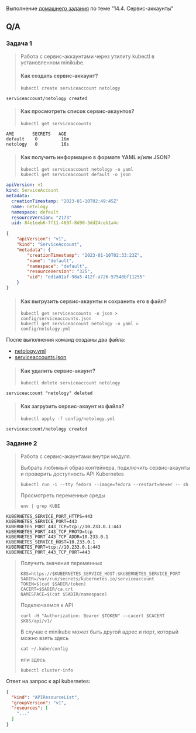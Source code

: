 Выполнение [домашнего задания](https://github.com/netology-code/clokub-homeworks/blob/clokub-5/14.4.md)
по теме "14.4. Сервис-аккаунты"

## Q/A

### Задача 1

> Работа с сервис-аккаунтами через утилиту kubectl в установленном minikube.
> 
> #### Как создать сервис-аккаунт?
> 
> ```
> kubectl create serviceaccount netology
> ```

```text
serviceaccount/netology created
```

> #### Как просмотреть список сервис-акаунтов?
> 
> ```
> kubectl get serviceaccounts
> ```

```text
AME       SECRETS   AGE
default    0         16m
netology   0         16s
```

> #### Как получить информацию в формате YAML и/или JSON?
> 
> ```
> kubectl get serviceaccount netology -o yaml
> kubectl get serviceaccount default -o json
> ```

```yaml
apiVersion: v1
kind: ServiceAccount
metadata:
  creationTimestamp: "2023-01-10T02:49:45Z"
  name: netology
  namespace: default
  resourceVersion: "2173"
  uid: 84e1eeb6-7f11-469f-8d90-3dd24ceb1a4c
```

```json
{
    "apiVersion": "v1",
    "kind": "ServiceAccount",
    "metadata": {
        "creationTimestamp": "2023-01-10T02:33:23Z",
        "name": "default",
        "namespace": "default",
        "resourceVersion": "325",
        "uid": "ed1a01af-98a5-412f-a726-57540bf11255"
    }
}
```

> #### Как выгрузить сервис-акаунты и сохранить его в файл?
> 
> ```
> kubectl get serviceaccounts -o json > config/serviceaccounts.json
> kubectl get serviceaccount netology -o yaml > config/netology.yml
> ```

После выполнения команд созданы два файла:
* [netology.yml](./config/netology.yml)
* [serviceaccounts.json](./config/serviceaccounts.json)

> #### Как удалить сервис-акаунт?
> 
> ```
> kubectl delete serviceaccount netology
> ```

```text
serviceaccount "netology" deleted
```

> #### Как загрузить сервис-акаунт из файла?
> 
> ```
> kubectl apply -f config/netology.yml
> ```

```text
serviceaccount/netology created
```

### Задание 2

> Работа с сервис-акаунтами внутри модуля.
> 
> Выбрать любимый образ контейнера, подключить сервис-акаунты и проверить
> доступность API Kubernetes
> 
> ```
> kubectl run -i --tty fedora --image=fedora --restart=Never -- sh
> ```
> 
> Просмотреть переменные среды
> 
> ```
> env | grep KUBE
> ```

```text
KUBERNETES_SERVICE_PORT_HTTPS=443
KUBERNETES_SERVICE_PORT=443
KUBERNETES_PORT_443_TCP=tcp://10.233.0.1:443
KUBERNETES_PORT_443_TCP_PROTO=tcp
KUBERNETES_PORT_443_TCP_ADDR=10.233.0.1
KUBERNETES_SERVICE_HOST=10.233.0.1
KUBERNETES_PORT=tcp://10.233.0.1:443
KUBERNETES_PORT_443_TCP_PORT=443
```

> Получить значения переменных
> 
> ```
> K8S=https://$KUBERNETES_SERVICE_HOST:$KUBERNETES_SERVICE_PORT
> SADIR=/var/run/secrets/kubernetes.io/serviceaccount
> TOKEN=$(cat $SADIR/token)
> CACERT=$SADIR/ca.crt
> NAMESPACE=$(cat $SADIR/namespace)
> ```
> 
> Подключаемся к API
> 
> ```
> curl -H "Authorization: Bearer $TOKEN" --cacert $CACERT $K8S/api/v1/
> ```
> 
> В случае с minikube может быть другой адрес и порт, который можно взять здесь
> 
> ```
> cat ~/.kube/config
> ```
> 
> или здесь
> 
> ```
> kubectl cluster-info
> ```

Ответ на запрос к api kubernetes: 

```json
{
  "kind": "APIResourceList",
  "groupVersion": "v1",
  "resources": [
    "..."
  ]
}
```
